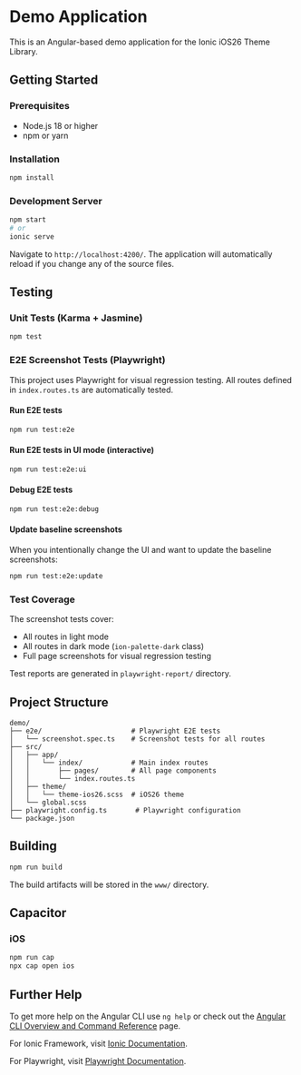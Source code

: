 # Demo Application

This is an Angular-based demo application for the Ionic iOS26 Theme Library.

## Getting Started

### Prerequisites

- Node.js 18 or higher
- npm or yarn

### Installation

```bash
npm install
```

### Development Server

```bash
npm start
# or
ionic serve
```

Navigate to `http://localhost:4200/`. The application will automatically reload if you change any of the source files.

## Testing

### Unit Tests (Karma + Jasmine)

```bash
npm test
```

### E2E Screenshot Tests (Playwright)

This project uses Playwright for visual regression testing. All routes defined in `index.routes.ts` are automatically tested.

#### Run E2E tests

```bash
npm run test:e2e
```

#### Run E2E tests in UI mode (interactive)

```bash
npm run test:e2e:ui
```

#### Debug E2E tests

```bash
npm run test:e2e:debug
```

#### Update baseline screenshots

When you intentionally change the UI and want to update the baseline screenshots:

```bash
npm run test:e2e:update
```

### Test Coverage

The screenshot tests cover:
- All routes in light mode
- All routes in dark mode (`ion-palette-dark` class)
- Full page screenshots for visual regression testing

Test reports are generated in `playwright-report/` directory.

## Project Structure

```
demo/
├── e2e/                      # Playwright E2E tests
│   └── screenshot.spec.ts    # Screenshot tests for all routes
├── src/
│   ├── app/
│   │   └── index/            # Main index routes
│   │       ├── pages/        # All page components
│   │       └── index.routes.ts
│   ├── theme/
│   │   └── theme-ios26.scss  # iOS26 theme
│   └── global.scss
├── playwright.config.ts       # Playwright configuration
└── package.json
```

## Building

```bash
npm run build
```

The build artifacts will be stored in the `www/` directory.

## Capacitor

### iOS

```bash
npm run cap
npx cap open ios
```

## Further Help

To get more help on the Angular CLI use `ng help` or check out the [Angular CLI Overview and Command Reference](https://angular.dev/tools/cli) page.

For Ionic Framework, visit [Ionic Documentation](https://ionicframework.com/docs).

For Playwright, visit [Playwright Documentation](https://playwright.dev/).

